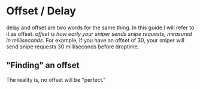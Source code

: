 # Offset / Delay

delay and offset are two words for the same thing. In this guide I will refer to it as offset. *offset is how early your sniper sends snipe requests, measured in milliseconds*. For example, if you have an offset of 30, your sniper will send snipe requests 30 milliseconds before droptime.

## "Finding" an offset

The reality is, no offset will be "perfect."